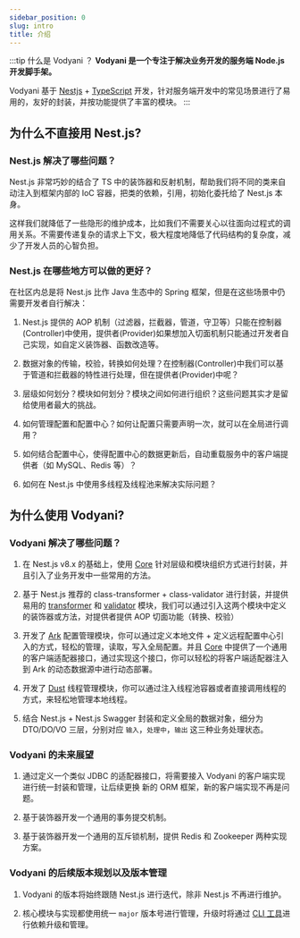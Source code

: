 ```yaml
---
sidebar_position: 0
slug: intro
title: 介绍
---
```


:::tip 什么是 Vodyani ？
**Vodyani 是一个专注于解决业务开发的服务端 Node.js 开发脚手架。**

Vodyani 基于 [Nestjs](https://github.com/nestjs/nest) + [TypeScript](https://github.com/microsoft/TypeScript) 开发，针对服务端开发中的常见场景进行了易用的，友好的封装，并按功能提供了丰富的模块。
:::

## 为什么不直接用 Nest.js?

### Nest.js 解决了哪些问题？

Nest.js 非常巧妙的结合了 TS 中的装饰器和反射机制，帮助我们将不同的类来自动注入到框架内部的 IoC 容器，把类的依赖，引用，初始化委托给了 Nest.js 本身。

这样我们就降低了一些隐形的维护成本，比如我们不需要关心以往面向过程式的调用关系。不需要传递复杂的请求上下文，极大程度地降低了代码结构的复杂度，减少了开发人员的心智负担。

### Nest.js 在哪些地方可以做的更好？

在社区内总是将 Nest.js 比作 Java 生态中的 Spring 框架，但是在这些场景中仍需要开发者自行解决：

1. Nest.js 提供的 AOP 机制（过滤器，拦截器，管道，守卫等）只能在控制器(Controller)中使用，提供者(Provider)如果想加入切面机制只能通过开发者自己实现，如自定义装饰器、函数改造等。

2. 数据对象的传输，校验，转换如何处理？在控制器(Controller)中我们可以基于管道和拦截器的特性进行处理，但在提供者(Provider)中呢？

3. 层级如何划分？模块如何划分？模块之间如何进行组织？这些问题其实才是留给使用者最大的挑战。

4. 如何管理配置和配置中心？如何让配置只需要声明一次，就可以在全局进行调用？

5. 如何结合配置中心，使得配置中心的数据更新后，自动重载服务中的客户端提供者（如 MySQL、Redis 等）？

6. 如何在 Nest.js 中使用多线程及线程池来解决实际问题？

## 为什么使用 Vodyani?

### Vodyani 解决了哪些问题？

1. 在 Nest.js v8.x 的基础上，使用 [Core](./advanced/core.md) 针对层级和模块组织方式进行封装，并且引入了业务开发中一些常用的方法。

2. 基于 Nest.js 推荐的 class-transformer + class-validator 进行封装，并提供易用的 [transformer](./advanced/transformer.md) 和 [validator](./advanced/validator.md) 模块，我们可以通过引入这两个模块中定义的装饰器或方法，对提供者提供 AOP 切面功能（转换、校验）

3. 开发了 [Ark](./advanced/ark.md) 配置管理模块，你可以通过定义本地文件 + 定义远程配置中心引入的方式，轻松的管理，读取，写入全局配置。并且 [Core](./advanced/core.md) 中提供了一个通用的客户端适配器接口，通过实现这个接口，你可以轻松的将客户端适配器注入到 Ark 的动态数据源中进行动态部署。

4. 开发了 [Dust](./advanced/dust.md) 线程管理模块，你可以通过注入线程池容器或者直接调用线程的方式，来轻松地管理本地线程。

5. 结合 Nest.js + Nest.js Swagger 封装和定义全局的数据对象，细分为 DTO/DO/VO 三层，分别对应 `输入`，`处理中`，`输出` 这三种业务处理状态。
 
### Vodyani 的未来展望

1. 通过定义一个类似 JDBC 的适配器接口，将需要接入 Vodyani 的客户端实现进行统一封装和管理，让后续更换 新的 ORM 框架，新的客户端实现不再是问题。

2. 基于装饰器开发一个通用的事务提交机制。

3. 基于装饰器开发一个通用的互斥锁机制，提供 Redis 和 Zookeeper 两种实现方案。

### Vodyani 的后续版本规划以及版本管理

1. Vodyani 的版本将始终跟随 Nest.js 进行迭代，除非 Nest.js 不再进行维护。

2. 核心模块与实现都使用统一 `major` 版本号进行管理，升级时将通过 [CLI 工具](./other/cli)进行依赖升级和管理。